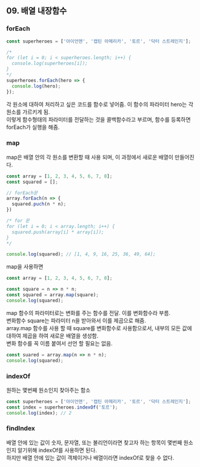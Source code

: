 ## 09. 배열 내장함수

### forEach

``` js
const superheroes = ['아이언맨', '캡틴 아메리카', '토르', '닥터 스트레인지'];

/*
for (let i = 0; i < superheroes.length; i++) {
  console.log(superheroes[i]);
}
*/
superheroes.forEach(hero => {
  console.log(hero);
});
```
각 원소에 대하여 처리하고 싶은 코드를 함수로 넣어줌. 이 함수의 파라미터 hero는 각 원소를 가르키게 됨.  
이렇게 함수형태의 파라미터를 전달하는 것을 콜백함수라고 부르며, 함수를 등록하면 forEach가 실행을 해줌.


### map
map은 배열 안의 각 원소를 변환할 때 사용 되며, 이 과정에서 새로운 배열이 만들어진다.
``` js
const array = [1, 2, 3, 4, 5, 6, 7, 8];
const squared = [];

// forEach문
array.forEach(n => {
  squared.puch(n * n);
})

/* for 문
for (let i = 0; i < array.length; i++) {
  squared.push(array[i] * array[i]);
}
*/

console.log(squared); // [1, 4, 9, 16, 25, 36, 49, 64];
```
map을 사용하면
``` js
const array = [1, 2, 3, 4, 5, 6, 7, 8];

const square = n => n * n;
const squared = array.map(square);
console.log(squared);
```
map 함수의 파라미터로는 변화를 주는 함수를 전달. 이를 변화함수라 부름.   
변화함수 square는 파라미터 n을 받아와서 이를 제곱으로 해줌.   
array.map 함수를 사용 할 때 square를 변화함수로 사용함으로서, 내부의 모든 값에 대하여 제곱을 하여 새로운 배열을 생성함.  
변화 함수를 꼭 이름 붙여서 선언 할 필요는 없음.
``` js
const suared = array.map(n => n * n);
console.log(squared);
```

### indexOf
원하는 몇번째 원소인지 찾아주는 함소
``` js
const superheroes = ['아이언맨', '캡틴 아메리카', '토르', '닥터 스트레인지'];
const index = superheroes.indexOf('토르');
console.log(index); // 2
```

### findIndex
배열 안에 있는 값이 숫자, 문자열, 또는 불리언이라면 찾고자 하는 항목이 몇번째 원소인지 알기위해 indexOf를 사용하면 된다.  
하지만 배열 안에 있는 값이 객체이거나 배열이라면 indexOf로 찾을 수 없다.
